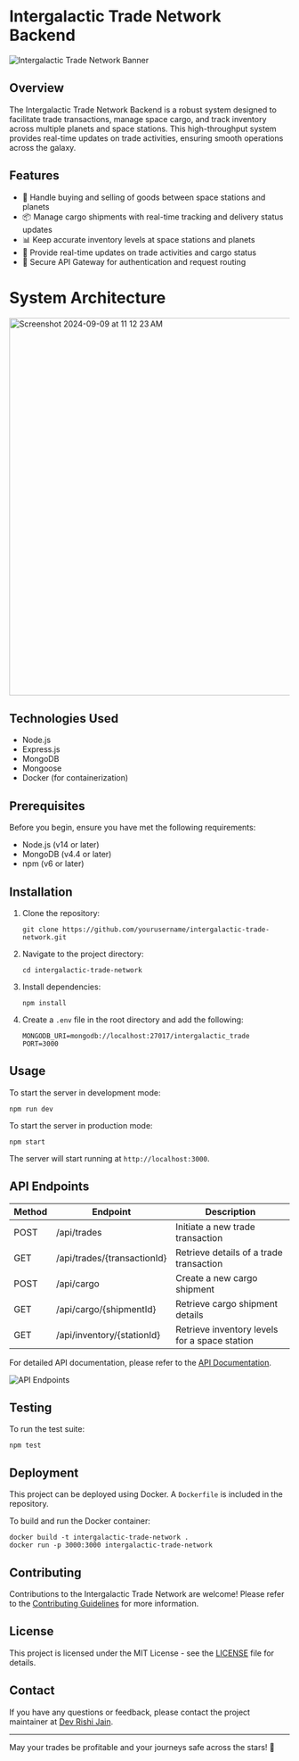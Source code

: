 # Intergalactic Trade Network Backend

![Intergalactic Trade Network Banner](https://github.com/user-attachments/assets/34440000-14e2-4df1-b747-22365030db59)

## Overview

The Intergalactic Trade Network Backend is a robust system designed to facilitate trade transactions, manage space cargo, and track inventory across multiple planets and space stations. This high-throughput system provides real-time updates on trade activities, ensuring smooth operations across the galaxy.

## Features

- 🚀 Handle buying and selling of goods between space stations and planets
- 📦 Manage cargo shipments with real-time tracking and delivery status updates
- 📊 Keep accurate inventory levels at space stations and planets
- 🔄 Provide real-time updates on trade activities and cargo status
- 🔐 Secure API Gateway for authentication and request routing


# System Architecture
 <img width="677" alt="Screenshot 2024-09-09 at 11 12 23 AM" src="https://github.com/user-attachments/assets/e69001b2-3b19-4d35-8f04-8861abe4af6d">

## Technologies Used

- Node.js
- Express.js
- MongoDB
- Mongoose
- Docker (for containerization)

## Prerequisites

Before you begin, ensure you have met the following requirements:

- Node.js (v14 or later)
- MongoDB (v4.4 or later)
- npm (v6 or later)

## Installation

1. Clone the repository:
   ```
   git clone https://github.com/yourusername/intergalactic-trade-network.git
   ```

2. Navigate to the project directory:
   ```
   cd intergalactic-trade-network
   ```

3. Install dependencies:
   ```
   npm install
   ```

4. Create a `.env` file in the root directory and add the following:
   ```
   MONGODB_URI=mongodb://localhost:27017/intergalactic_trade
   PORT=3000
   ```

## Usage

To start the server in development mode:

```
npm run dev
```

To start the server in production mode:

```
npm start
```

The server will start running at `http://localhost:3000`.

## API Endpoints

| Method | Endpoint | Description |
|--------|----------|-------------|
| POST | /api/trades | Initiate a new trade transaction |
| GET | /api/trades/{transactionId} | Retrieve details of a trade transaction |
| POST | /api/cargo | Create a new cargo shipment |
| GET | /api/cargo/{shipmentId} | Retrieve cargo shipment details |
| GET | /api/inventory/{stationId} | Retrieve inventory levels for a space station |

For detailed API documentation, please refer to the [API Documentation](intergalactic-trade-network/README.md).

![API Endpoints](https://via.placeholder.com/600x400.png?text=API+Endpoints+Diagram)

## Testing

To run the test suite:

```
npm test
```

## Deployment

This project can be deployed using Docker. A `Dockerfile` is included in the repository.

To build and run the Docker container:

```
docker build -t intergalactic-trade-network .
docker run -p 3000:3000 intergalactic-trade-network
```

## Contributing

Contributions to the Intergalactic Trade Network are welcome! Please refer to the [Contributing Guidelines](CONTRIBUTING.md) for more information.

## License

This project is licensed under the MIT License - see the [LICENSE](LICENSE) file for details.

## Contact

If you have any questions or feedback, please contact the project maintainer at [Dev Rishi Jain](mailto:devrishijain07@gmail.com).

---

May your trades be profitable and your journeys safe across the stars! 🌠

